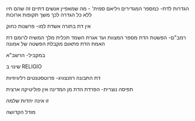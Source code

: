 
הגדרות לדת- כמספר המגדירים
ויליאם סמית' - מה שמאפיין אנשים דתיים זה שהם חיו ללא כל הגדרה לכך משך תקופות ארוכות

אין דת בתורה
אשדת למו- פרשנות כחוק


רמב"ם- הפשטת הדת
מספר המצוות ועד אגרת השמד
תכלית מלך המשיח לרומם דת האמת
הדת פתאום מקבלת הפשטה של אמונה

במקביל- הרשב"א

שינוי ב RELIGIO

דת התבונה
רוזנצוויג- פרוטסטנטים
רליגיוזיות

תפיסה נוצרית- הפרדת הדת מן המדינה
אין פוליטיקה ארצית

זו אינה יהדות שלמה

מודל הקדושה



